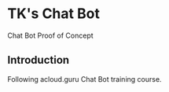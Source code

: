 # TK's Chat Bot

Chat Bot Proof of Concept

## Introduction

Following acloud.guru Chat Bot training course.
